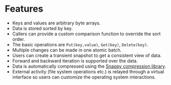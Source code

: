 # Features

* Keys and values are arbitrary byte arrays.
* Data is stored sorted by key.
* Callers can provide a custom comparison function to override the sort order.
* The basic operations are `Put(key,value)`, `Get(key)`, `Delete(key)`.
* Multiple changes can be made in one atomic batch.
* Users can create a transient snapshot to get a consistent view of data.
* Forward and backward iteration is supported over the data.
* Data is automatically compressed using the [Snappy compression library](https://google.github.io/snappy/).
* External activity (file system operations etc.) is relayed through a virtual interface so users can customize the operating system interactions.

